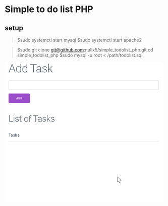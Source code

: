 # Simple to do list PHP

## setup

> $sudo systemctl start mysql
> $sudo systemctl start apache2

> $sudo git clone git@github.com:nullx5/simple_todolist_php.git 
> cd simple_todolist_php
> $sudo mysql -u root < /path/todolist.sql


![todolist](https://raw.githubusercontent.com/nullx5/simple_todolist_php/master/img/todolistPHP.gif)

 
